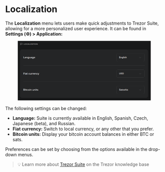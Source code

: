 # Localization

The **Localization** menu lets users make quick adjustments to Trezor Suite, allowing for a more personalized user experience. It can be found in **Settings (⚙️) > Application:**

<figure><img src="../../../.gitbook/assets/localization.png" alt=""><figcaption></figcaption></figure>

The following settings can be changed:

* **Language:** Suite is currently available in English, Spanish, Czech, Japanese (beta), and Russian.
* **Fiat currency:** Switch to local currency, or any other that you prefer.
* **Bitcoin units:** Display your bitcoin account balances in either BTC or sats.

Preferences can be set by choosing from the options available in the drop-down menus.

> 💡 Learn more about [Trezor Suite](https://trezor.io/learn/a/trezor-suite-app-settings) on the Trezor knowledge base
